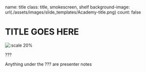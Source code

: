 name: title
class: title, smokescreen, shelf
background-image: url(./assets/images/slide_templates/Academy-title.png)
count: false

# TITLE GOES HERE

<!-- Image example -->
![:scale 20%](./assets/logos/HashiCorp_Enterprise_Academy_Vertical_White_RGB.png)

???

<!-- Presenter notes go here -->
Anything under the ??? are presenter notes

